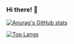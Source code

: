 ### Hi there! 👋
[![Anurag's GitHub stats](https://github-readme-stats.vercel.app/api?username=spiglebach&count_private=true&show_icons=true&theme=gruvbox&include_all_commits=true)](https://github.com/anuraghazra/github-readme-stats)

[![Top Langs](https://github-readme-stats.vercel.app/api/top-langs/?username=spiglebach&layout=compact&hide=shaderlab,hlsl&langs_count=6&theme=gruvbox)](https://github.com/anuraghazra/github-readme-stats)

<!--
**spiglebach/spiglebach** is a ✨ _special_ ✨ repository because its `README.md` (this file) appears on your GitHub profile.

Here are some ideas to get you started:

- 🔭 I’m currently working on ...
- 🌱 I’m currently learning ...
- 👯 I’m looking to collaborate on ...
- 🤔 I’m looking for help with ...
- 💬 Ask me about ...
- 📫 How to reach me: ...
- 😄 Pronouns: ...
- ⚡ Fun fact: ...
-->
